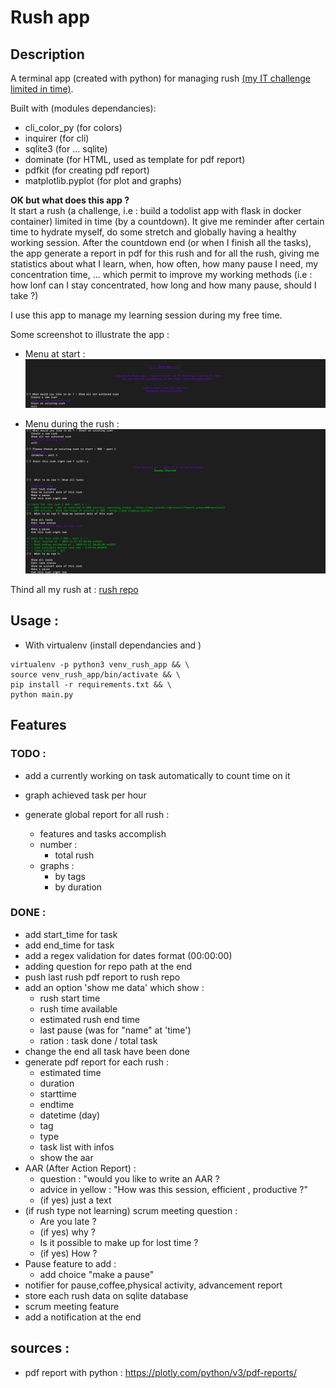 # Rush app

## Description

A terminal app (created with python) for managing rush [(my IT challenge limited in time)](https://github.com/Draed/rush/).

Built with (modules dependancies):
- cli_color_py (for colors)
- inquirer (for cli)
- sqlite3 (for ... sqlite)
- dominate (for HTML, used as template for pdf report)
- pdfkit (for creating pdf report)
- matplotlib.pyplot (for plot and graphs)

**OK but what does this app ?** 
<br>
It start a rush (a challenge, i.e : build a todolist app with flask in docker container) limited in time (by a countdown). It give me reminder after certain time to hydrate myself, do some stretch and globally having a healthy working session. After the countdown end (or when I finish all the tasks), the app generate a report in pdf for this rush and for all the rush, giving me statistics about what I learn, when, how often, how many pause I need, my concentration time,  ... which permit to improve my working methods (i.e : how lonf can I stay concentrated, how long  and how many pause, should I take ?)

I use this app to manage my learning session during my free time.

Some screenshot to illustrate the app : 

- Menu at start : 
![main menu at start](images/cap1_rush_app.png)

- Menu during the rush :
![menu during the rush](images/cap2_rush_app.png)


Thind all my rush at : [rush repo](https://github.com/Draed/rush/)


## Usage : 

- With virtualenv (install dependancies and )
```
virtualenv -p python3 venv_rush_app && \
source venv_rush_app/bin/activate && \
pip install -r requirements.txt && \
python main.py
```

## Features 

### TODO : 

<!-- - make the endtime equal to rush endtime if not "end this rush right now" -->
- add a currently working on task automatically to count time on it

- graph achieved task per hour

- generate global report for all rush : 
    - features and tasks accomplish 
    - number : 
        - total rush
    - graphs : 
        - by tags
        - by duration

### DONE : 

- add start_time for task
- add end_time for task
- add a regex validation for dates format (00:00:00)
- adding question for repo path at the end
- push last rush pdf report to rush repo
- add an option 'show me data' which show :
    - rush start time
    - rush time available
    - estimated rush end time
    - last pause (was for "name" at 'time')
    - ration : task done / total task
- change the end all task have been done
- generate pdf report for each rush : 
    - estimated time
    - duration
    - starttime
    - endtime
    - datetime (day)
    - tag
    - type
    - task list with infos
    - show the aar
- AAR (After Action Report) :
    - question : "would you like to write an AAR ?
    - advice in yellow : "How was this session, efficient , productive ?"
    - (if yes) just a text
- (if rush type not learning) scrum meeting question : 
    - Are you late ?
    - (if yes) why ?
    - Is it possible to make up for lost time ?
    - (if yes) How ?
- Pause feature to add : 
    - add choice "make a pause" 
- notifier for pause,coffee,physical activity, advancement report
- store each rush data on sqlite database
- scrum meeting feature
- add a notification at the end 

## sources : 

- pdf report with python : https://plotly.com/python/v3/pdf-reports/